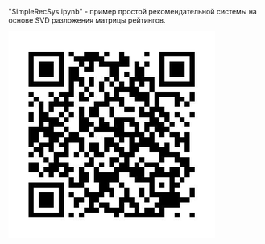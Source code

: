 "SimpleRecSys.ipynb" - пример простой рекомендательной системы на основе SVD разложения матрицы рейтингов.




![QR код](/RecSys/QR.jpg)
